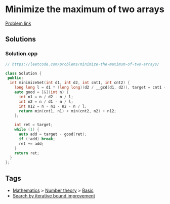 # Minimize the maximum of two arrays

[Problem link](https://leetcode.com/problems/minimize-the-maximum-of-two-arrays/)

## Solutions


### Solution.cpp
```cpp
// https://leetcode.com/problems/minimize-the-maximum-of-two-arrays/

class Solution {
 public:
  int minimizeSet(int d1, int d2, int cnt1, int cnt2) {
    long long l = d1 * (long long)(d2 / __gcd(d1, d2)), target = cnt1 + cnt2;
    auto good = [&](int n) {
      int n1 = n / d2 - n / l;
      int n2 = n / d1 - n / l;
      int n12 = n - n1 - n2 - n / l;
      return min(cnt1, n1) + min(cnt2, n2) + n12;
    };

    int ret = target;
    while (1) {
      auto add = target - good(ret);
      if (!add) break;
      ret += add;
    }
    return ret;
  }
};
```
## Tags

* [Mathematics](/Collections/mathematics.md#mathematics) > [Number theory](/Collections/mathematics.md#number-theory) > [Basic](/Collections/mathematics.md#basic)
* [Search by iterative bound improvement](/Collections/search-by-iterative-bound-improvement.md#search-by-iterative-bound-improvement)
